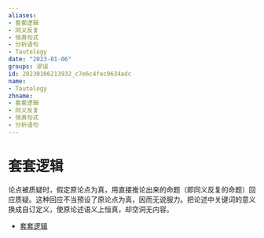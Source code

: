 ```yaml
---
aliases:
- 套套逻辑
- 同义反复
- 恒真句式
- 分析语句
- Tautology
date: "2023-01-06"
groups: 谬误
id: 20230106213932_c7e6c4fec9634adc
name:
- Tautology
zhname:
- 套套逻辑
- 同义反复
- 恒真句式
- 分析语句
---
```


# 套套逻辑

论点被质疑时，假定原论点为真，用直接推论出来的命题（即同义反复的命题）回应质疑。这种回应不当预设了原论点为真，因而无说服力。把论述中关键词的意义换成自订定义，使原论述语义上恒真，却空洞无内容。

* [套套逻辑](https://zh.wikipedia.org/wiki/%E5%BB%A2%E8%A9%B1%E8%AC%AC%E8%AA%A4#%E5%A5%97%E5%A5%97%E9%82%8F%E8%BC%AF)
